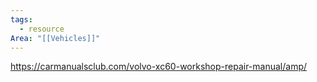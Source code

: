 ```yaml
---
tags:
  - resource
Area: "[[Vehicles]]"
---
```

https://carmanualsclub.com/volvo-xc60-workshop-repair-manual/amp/
